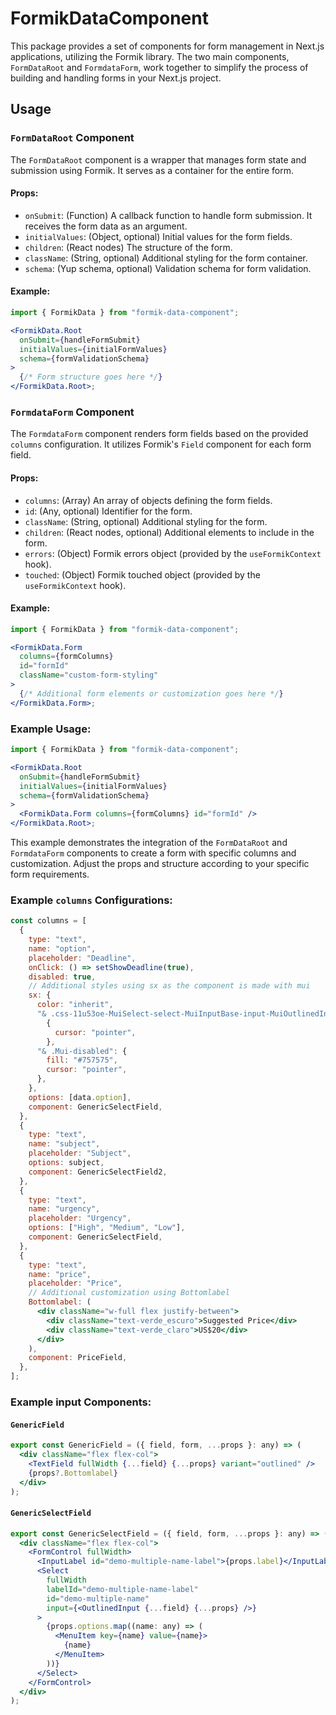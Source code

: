 # FormikDataComponent

This package provides a set of components for form management in Next.js applications, utilizing the Formik library. The two main components, `FormDataRoot` and `FormdataForm`, work together to simplify the process of building and handling forms in your Next.js project.

<!-- ## Installation

```bash
npm install formik-data-component
```

or

```bash
yarn add formik-data-component
```
 -->

## Usage

### `FormDataRoot` Component

The `FormDataRoot` component is a wrapper that manages form state and submission using Formik. It serves as a container for the entire form.

#### Props:

- `onSubmit`: (Function) A callback function to handle form submission. It receives the form data as an argument.
- `initialValues`: (Object, optional) Initial values for the form fields.
- `children`: (React nodes) The structure of the form.
- `className`: (String, optional) Additional styling for the form container.
- `schema`: (Yup schema, optional) Validation schema for form validation.

#### Example:

```jsx
import { FormikData } from "formik-data-component";

<FormikData.Root
  onSubmit={handleFormSubmit}
  initialValues={initialFormValues}
  schema={formValidationSchema}
>
  {/* Form structure goes here */}
</FormikData.Root>;
```

### `FormdataForm` Component

The `FormdataForm` component renders form fields based on the provided `columns` configuration. It utilizes Formik's `Field` component for each form field.

#### Props:

- `columns`: (Array) An array of objects defining the form fields.
- `id`: (Any, optional) Identifier for the form.
- `className`: (String, optional) Additional styling for the form.
- `children`: (React nodes, optional) Additional elements to include in the form.
- `errors`: (Object) Formik errors object (provided by the `useFormikContext` hook).
- `touched`: (Object) Formik touched object (provided by the `useFormikContext` hook).

#### Example:

```jsx
import { FormikData } from "formik-data-component";

<FormikData.Form
  columns={formColumns}
  id="formId"
  className="custom-form-styling"
>
  {/* Additional form elements or customization goes here */}
</FormikData.Form>;
```

### Example Usage:

```jsx
import { FormikData } from "formik-data-component";

<FormikData.Root
  onSubmit={handleFormSubmit}
  initialValues={initialFormValues}
  schema={formValidationSchema}
>
  <FormikData.Form columns={formColumns} id="formId" />
</FormikData.Root>;
```

This example demonstrates the integration of the `FormDataRoot` and `FormdataForm` components to create a form with specific columns and customization. Adjust the props and structure according to your specific form requirements.

### Example `columns` Configurations:

```jsx
const columns = [
  {
    type: "text",
    name: "option",
    placeholder: "Deadline",
    onClick: () => setShowDeadline(true),
    disabled: true,
    // Additional styles using sx as the component is made with mui
    sx: {
      color: "inherit",
      "& .css-11u53oe-MuiSelect-select-MuiInputBase-input-MuiOutlinedInput-input.Mui-disabled":
        {
          cursor: "pointer",
        },
      "& .Mui-disabled": {
        fill: "#757575",
        cursor: "pointer",
      },
    },
    options: [data.option],
    component: GenericSelectField,
  },
  {
    type: "text",
    name: "subject",
    placeholder: "Subject",
    options: subject,
    component: GenericSelectField2,
  },
  {
    type: "text",
    name: "urgency",
    placeholder: "Urgency",
    options: ["High", "Medium", "Low"],
    component: GenericSelectField,
  },
  {
    type: "text",
    name: "price",
    placeholder: "Price",
    // Additional customization using Bottomlabel
    Bottomlabel: (
      <div className="w-full flex justify-between">
        <div className="text-verde_escuro">Suggested Price</div>
        <div className="text-verde_claro">US$20</div>
      </div>
    ),
    component: PriceField,
  },
];
```

### Example input Components:

#### `GenericField`

```jsx
export const GenericField = ({ field, form, ...props }: any) => (
  <div className="flex flex-col">
    <TextField fullWidth {...field} {...props} variant="outlined" />
    {props?.Bottomlabel}
  </div>
);
```

#### `GenericSelectField`

```jsx
export const GenericSelectField = ({ field, form, ...props }: any) => (
  <div className="flex flex-col">
    <FormControl fullWidth>
      <InputLabel id="demo-multiple-name-label">{props.label}</InputLabel>
      <Select
        fullWidth
        labelId="demo-multiple-name-label"
        id="demo-multiple-name"
        input={<OutlinedInput {...field} {...props} />}
      >
        {props.options.map((name: any) => (
          <MenuItem key={name} value={name}>
            {name}
          </MenuItem>
        ))}
      </Select>
    </FormControl>
  </div>
);
```
